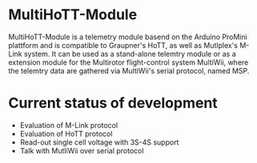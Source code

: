 MultiHoTT-Module
================
MultiHoTT-Module is a telemetry module basend on the Arduino ProMini plattform and is compatible to Graupner's HoTT, as well as Mutlplex's M-Link system.
It can be used as a stand-alone telemtry module or as a extension module for the Multirotor flight-control system MultiWii, where the telemtry data are gathered via MultiWii's serial protocol, named MSP.

Current status of development
=============================
* Evaluation of M-Link protocol
* Evaluation of HoTT protocol
* Read-out single cell voltage with 3S-4S support
* Talk with MutliWii over serial protocol
